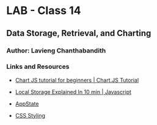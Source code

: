 # LAB - Class 14

## Data Storage, Retrieval, and Charting

### Author: Lavieng Chanthabandith

### Links and Resources

* [Chart JS tutorial for beginners | Chart.JS Tutorial](https://www.youtube.com/watch?v=NySBh_DIRlg&list=PLc1g3vwxhg1WOgHSDWWUFljioMJxepLX4)

* [Local Storage Explained In 10 min | Javascript](https://www.youtube.com/watch?v=fYTTUBa-lPc)

* [AppState](https://reactnative.dev/docs/appstate)

* [CSS Styling](https://www.w3schools.com/css/default.asp)